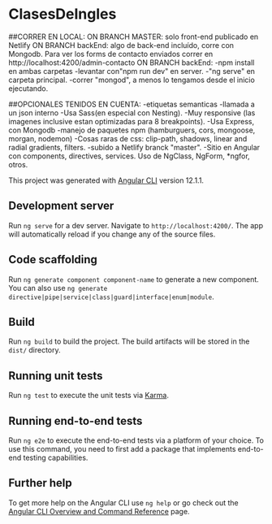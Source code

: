 # ClasesDeIngles

##CORRER EN LOCAL:
ON BRANCH MASTER: solo front-end publicado en Netlify
ON BRANCH backEnd: algo de back-end incluído, corre con Mongodb. Para ver los forms de contacto enviados correr en 
http://localhost:4200/admin-contacto
ON BRANCH backEnd:
-npm install en ambas carpetas
-levantar con"npm run dev" en server.
-"ng serve" en carpeta principal.
-correr "mongod", a menos lo tengamos desde el inicio ejecutando.


##OPCIONALES TENIDOS EN CUENTA:
-etiquetas semanticas
-llamada a un json interno
-Usa Sass(en especial con Nesting).
-Muy responsive (las imagenes inclusive estan optimizadas para 8 breakpoints).
-Usa Express, con Mongodb
-manejo de paquetes npm (hamburguers, cors, mongoose, morgan, nodemon)
-Cosas raras de css: clip-path, shadows, linear and radial gradients, filters.
-subido a Netlify branck "master".
-Sitio en Angular con components, directives, services. Uso de NgClass, NgForm, *ngfor, otros.








This project was generated with [Angular CLI](https://github.com/angular/angular-cli) version 12.1.1.

## Development server

Run `ng serve` for a dev server. Navigate to `http://localhost:4200/`. The app will automatically reload if you change any of the source files.

## Code scaffolding

Run `ng generate component component-name` to generate a new component. You can also use `ng generate directive|pipe|service|class|guard|interface|enum|module`.

## Build

Run `ng build` to build the project. The build artifacts will be stored in the `dist/` directory.

## Running unit tests

Run `ng test` to execute the unit tests via [Karma](https://karma-runner.github.io).

## Running end-to-end tests

Run `ng e2e` to execute the end-to-end tests via a platform of your choice. To use this command, you need to first add a package that implements end-to-end testing capabilities.

## Further help

To get more help on the Angular CLI use `ng help` or go check out the [Angular CLI Overview and Command Reference](https://angular.io/cli) page.
